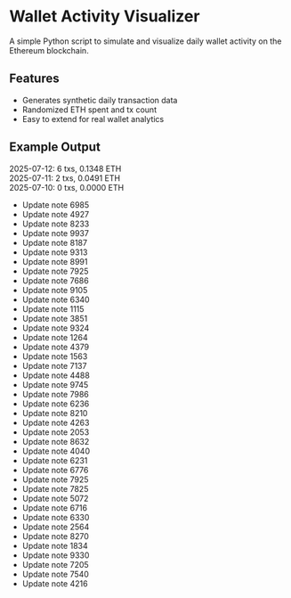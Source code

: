 # Wallet Activity Visualizer

A simple Python script to simulate and visualize daily wallet activity on the Ethereum blockchain.

## Features

- Generates synthetic daily transaction data
- Randomized ETH spent and tx count
- Easy to extend for real wallet analytics

## Example Output


2025-07-12: 6 txs, 0.1348 ETH  
2025-07-11: 2 txs, 0.0491 ETH  
2025-07-10: 0 txs, 0.0000 ETH

- Update note 6985
- Update note 4927
- Update note 8233
- Update note 9937
- Update note 8187
- Update note 9313
- Update note 8991
- Update note 7925
- Update note 7686
- Update note 9105
- Update note 6340
- Update note 1115
- Update note 3851
- Update note 9324
- Update note 1264
- Update note 4379
- Update note 1563
- Update note 7137
- Update note 4488
- Update note 9745
- Update note 7986
- Update note 6236
- Update note 8210
- Update note 4263
- Update note 2053
- Update note 8632
- Update note 4040
- Update note 6231
- Update note 6776
- Update note 7925
- Update note 7825
- Update note 5072
- Update note 6716
- Update note 6330
- Update note 2564
- Update note 8270
- Update note 1834
- Update note 9330
- Update note 7205
- Update note 7540
- Update note 4216
